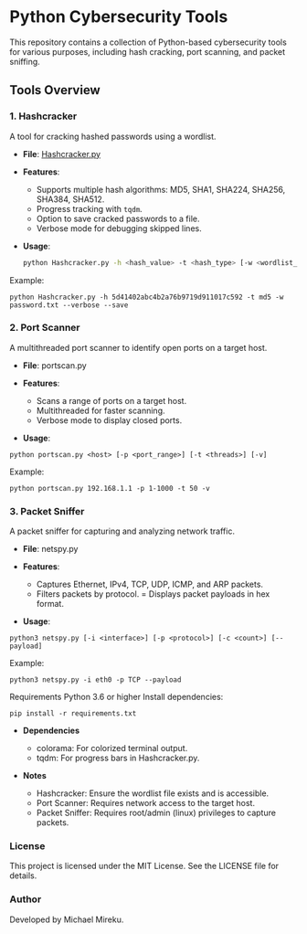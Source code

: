 # Python Cybersecurity Tools

This repository contains a collection of Python-based cybersecurity tools for various purposes, including hash cracking, port scanning, and packet sniffing.

## Tools Overview

### 1. Hashcracker
A tool for cracking hashed passwords using a wordlist.

- **File**: [Hashcracker.py](Hashcracker.py)
- **Features**:
  - Supports multiple hash algorithms: MD5, SHA1, SHA224, SHA256, SHA384, SHA512.
  - Progress tracking with `tqdm`.
  - Option to save cracked passwords to a file.
  - Verbose mode for debugging skipped lines.

- **Usage**:
  ```bash
  python Hashcracker.py -h <hash_value> -t <hash_type> [-w <wordlist_path>] [--ignore-case] [--verbose] [--save]

  ```

Example:
```
python Hashcracker.py -h 5d41402abc4b2a76b9719d911017c592 -t md5 -w password.txt --verbose --save
```

### 2. Port Scanner
A multithreaded port scanner to identify open ports on a target host.

- **File**: portscan.py
- **Features**:
    - Scans a range of ports on a target host.
    - Multithreaded for faster scanning.
    - Verbose mode to display closed ports.

- **Usage**:
```
python portscan.py <host> [-p <port_range>] [-t <threads>] [-v]
```

Example:
```
python portscan.py 192.168.1.1 -p 1-1000 -t 50 -v
```

### 3. Packet Sniffer
A packet sniffer for capturing and analyzing network traffic.

- **File**: netspy.py
- **Features**:
    - Captures Ethernet, IPv4, TCP, UDP, ICMP, and ARP packets.
    - Filters packets by protocol.
    = Displays packet payloads in hex format.

- **Usage**:
```
python3 netspy.py [-i <interface>] [-p <protocol>] [-c <count>] [--payload]
```

Example:
```
python3 netspy.py -i eth0 -p TCP --payload
```

Requirements
Python 3.6 or higher
Install dependencies:
```
pip install -r requirements.txt
```

- **Dependencies**
  - colorama: For colorized terminal output.
  - tqdm: For progress bars in Hashcracker.py.

- **Notes**
  - Hashcracker: Ensure the wordlist file exists and is accessible.
  - Port Scanner: Requires network access to the target host.
  - Packet Sniffer: Requires root/admin (linux) privileges to capture packets.

### License
This project is licensed under the MIT License. See the LICENSE file for details.

### Author
Developed by Michael Mireku.